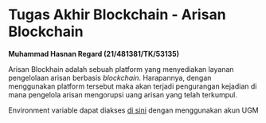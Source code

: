 # Tugas Akhir Blockchain - Arisan Blockchain     
**Muhammad Hasnan Regard (21/481381/TK/53135)**

Arisan Blockhain adalah sebuah platform yang menyediakan layanan pengelolaan arisan berbasis _blockchain_. Harapannya, dengan menggunakan platform tersebut maka akan terjadi pengurangan kejadian di mana pengelola arisan mengorupsi uang arisan yang telah terkumpul.

Environment variable dapat diakses [di sini](https://docs.google.com/document/d/1x57LYZsNdTvWAi6qBUE2JkM82KTG5Kpm829k_vs0NOE/edit?usp=sharing) dengan menggunakan akun UGM
